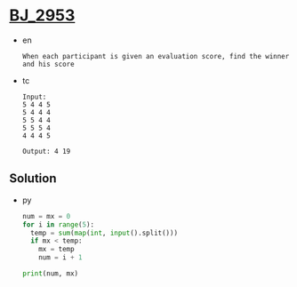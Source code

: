 # [BJ_2953](https://acmicpc.net/problem/2953)

* en

  ```en
  When each participant is given an evaluation score, find the winner and his score
  ```

* tc

  ```tc
  Input:
  5 4 4 5
  5 4 4 4
  5 5 4 4
  5 5 5 4
  4 4 4 5

  Output: 4 19
  ```

## Solution

* py

  ```py
  num = mx = 0
  for i in range(5):
    temp = sum(map(int, input().split()))
    if mx < temp:
      mx = temp
      num = i + 1

  print(num, mx)
  ```
